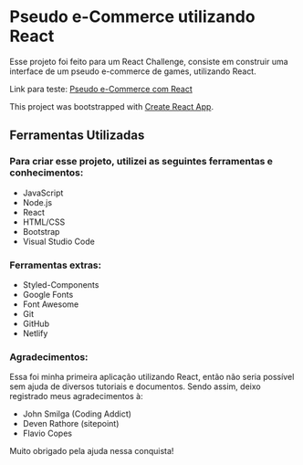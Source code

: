 # Pseudo e-Commerce utilizando React

Esse projeto foi feito para um React Challenge, consiste em construir uma interface de um pseudo e-commerce de games, utilizando React.

Link para teste: [Pseudo e-Commerce com React](https://pseudo-ecommerce-react.netlify.app/)

This project was bootstrapped with [Create React App](https://github.com/facebook/create-react-app).

## Ferramentas Utilizadas

### Para criar esse projeto, utilizei as seguintes ferramentas e conhecimentos:

- JavaScript
- Node.js
- React
- HTML/CSS
- Bootstrap
- Visual Studio Code

### Ferramentas extras:

- Styled-Components
- Google Fonts
- Font Awesome
- Git
- GitHub
- Netlify


### Agradecimentos:

Essa foi minha primeira aplicação utilizando React, então não seria possível sem ajuda de diversos tutoriais e documentos.
Sendo assim, deixo registrado meus agradecimentos à:
- John Smilga (Coding Addict)
- Deven Rathore (sitepoint)
- Flavio Copes

Muito obrigado pela ajuda nessa conquista!
